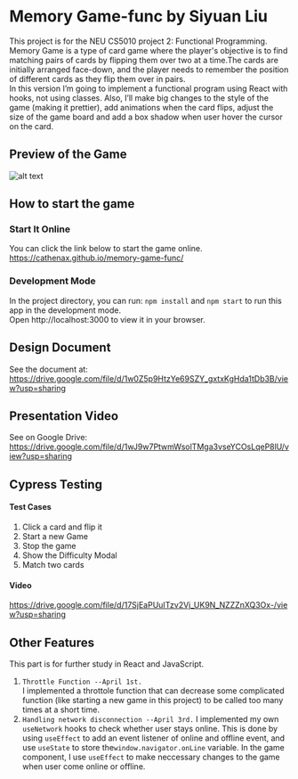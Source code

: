 # Memory Game-func by Siyuan Liu
This project is for the NEU CS5010 project 2:  Functional Programming.  
Memory Game is a type of card game where the player's objective is to find matching pairs of cards by flipping them over two at a time.The cards are initially arranged face-down, and the player needs to remember the position of different cards as they flip them over in pairs.   
In this version I’m going to implement a functional program using React with hooks, not using classes. Also, I’ll make big changes to the style of the game (making it prettier), add animations when the card flips, adjust the size of the game board and add a box shadow when user hover the cursor on the card.

## Preview of the Game
![alt text](MemoryGameDemo.gif)

## How to start the game
### Start It Online
You can click the link below to start the game online.   
https://cathenax.github.io/memory-game-func/

### Development Mode 
In the project directory, you can run: `npm install` and `npm start` to run this app in the development mode.  
Open http://localhost:3000 to view it in your browser.

## Design Document
See the document at:   
https://drive.google.com/file/d/1w0Z5p9HtzYe69SZY_gxtxKgHda1tDb3B/view?usp=sharing

## Presentation Video
See on Google Drive:  
https://drive.google.com/file/d/1wJ9w7PtwmWsolTMga3vseYCOsLqeP8lU/view?usp=sharing

## Cypress Testing
#### Test Cases
1. Click a card and flip it
2. Start a new Game
3. Stop the game
4. Show the Difficulty Modal
5. Match two cards
#### Video
https://drive.google.com/file/d/17SjEaPUuITzv2Vj_UK9N_NZZZnXQ3Ox-/view?usp=sharing

## Other Features
This part is for further study in React and JavaScript.  
1. ```Throttle Function --April 1st.```  
   I implemented a throttole function that can decrease some complicated function (like starting a new game in this project) to be called too many times at a short time.   
2. ```Handling network disconnection --April 3rd.```
   I implemented my own ```useNetwork``` hooks to check whether user stays online. This is done by using ```useEffect``` to add an event listener of online and offline event, and use ```useState``` to store the```window.navigator.onLine``` variable. In the game component, I use ```useEffect``` to make neccessary changes to the game when user come online or offline.
  
